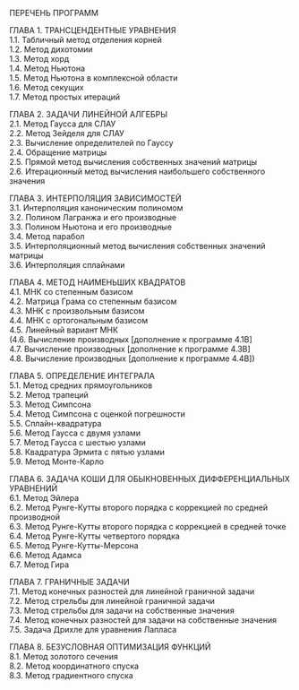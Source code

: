 ПЕРЕЧЕНЬ ПРОГРАММ

<p>ГЛАВА 1. ТРАНСЦЕНДЕНТНЫЕ УРАВНЕНИЯ
<br>1.1. Табличный метод отделения корней 
<br>1.2. Метод дихотомии 
<br>1.3. Метод хорд
<br>1.4. Метод Ньютона 
<br>1.5. Метод Ньютона в комплексной области 
<br>1.6. Метод секущих 
<br>1.7. Метод простых итераций</p>

<p>ГЛАВА 2. ЗАДАЧИ ЛИНЕЙНОЙ АЛГЕБРЫ
<br>2.1. Метод Гаусса для СЛАУ 
<br>2.2. Метод Зейделя для СЛАУ 
<br>2.3. Вычисление определителей по Гауссу 
<br>2.4. Обращение матрицы 
<br>2.5. Прямой метод вычисления собственных значений матрицы
<br>2.6. Итерационный метод вычисления наибольшего собственного значения</p>

<p>ГЛАВА З. ИНТЕРПОЛЯЦИЯ ЗАВИСИМОСТЕЙ
<br>3.1. Интерполяция каноническим полиномом 
<br>3.2. Полином Лагранжа и его производные
<br>3.3. Полином Ньютона и его производные 
<br>3.4. Метод парабол 
<br>3.5. Интерполяционный метод вычисления собственных значений матрицы
<br>3.6. Интерполяция сплайнами</p>

<p>ГЛАВА 4. МЕТОД НАИМЕНЬШИХ КВАДРАТОВ
<br>4.1. МНК со степенным базисом 
<br>4.2. Матрица Грама со степенным базисом 
<br>4.3. МНК с произвольным базисом 
<br>4.4. МНК с ортогональным базисом 
<br>4.5. Линейный вариант МНК 
<br>(4.6. Вычисление производных [дополнение к программе 4.1В]
<br> 4.7. Вычисление производных [дополнение к программе 4.3В]
<br> 4.8. Вычисление производных [дополнение к программе 4.4В])</p>

<p>ГЛАВА 5. ОПРЕДЕЛЕНИЕ ИНТЕГРАЛА
<br>5.1. Метод средних прямоугольников 
<br>5.2. Метод трапеций 
<br>5.3. Метод Симпсона
<br>5.4. Метод Симпсона с оценкой погрешности 
<br>5.5. Сплайн-квадратура 
<br>5.6. Метод Гаусса с двумя узлами 
<br>5.7. Метод Гаусса с шестью узлами 
<br>5.8. Квадратура Эрмита с пятью узлами 
<br>5.9. Метод Монте-Карло</p>

<p>ГЛАВА 6. ЗАДАЧА КОШИ ДЛЯ ОБЫКНОВЕННЫХ ДИФФЕРЕНЦИАЛЬНЫХ УРАВНЕНИЙ
<br>6.1. Метод Эйлера 
<br>6.2. Метод Рунге-Кутты второго порядка с коррекцией по средней производной
<br>6.3. Метод Рунге-Кутты второго порядка с коррекцией в средней точке 
<br>6.4. Метод Рунге-Кутты четвертого порядка
<br>6.5. Метод Рунге-Кутты-Мерсона 
<br>6.6. Метод Адамса 
<br>6.7. Метод Гира</p>

<p>ГЛАВА 7. ГРАНИЧНЫЕ ЗАДАЧИ
<br>7.1. Метод конечных разностей для линейной граничной задачи
<br>7.2. Метод стрельбы для линейной граничной задачи 
<br>7.3. Метод стрельбы для задачи на собственные значения
<br>7.4. Метод конечных разностей для задачи на собственные значения
<br>7.5. Задача Дрихле для уравнения Лапласа</p>

<p>ГЛАВА 8. БЕЗУСЛОВНАЯ ОПТИМИЗАЦИЯ ФУНКЦИЙ
<br>8.1. Метод золотого сечения
<br>8.2. Метод координатного спуска 
<br>8.3. Метод градиентного спуска</p>
